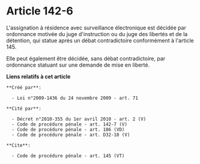# Article 142-6

L'assignation à résidence avec surveillance électronique est décidée par ordonnance motivée du juge d'instruction ou du juge
des libertés et de la détention, qui statue après un débat contradictoire conformément à l'article 145.

Elle peut également être décidée, sans débat contradictoire, par ordonnance statuant sur une demande de mise en liberté.

**Liens relatifs à cet article**

	**Créé par**:

	  - Loi n°2009-1436 du 24 novembre 2009 - art. 71

	**Cité par**:

	  - Décret n°2010-355 du 1er avril 2010 - art. 2 (V)
	  - Code de procédure pénale - art. 142-7 (V)
	  - Code de procédure pénale - art. 186 (VD)
	  - Code de procédure pénale - art. D32-10 (V)

	**Cite**:

	  - Code de procédure pénale - art. 145 (VT)
